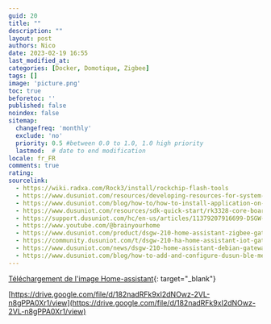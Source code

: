 ```yaml
---
guid: 20
title: ""
description: ""
layout: post
authors: Nico
date: 2023-02-19 16:55
last_modified_at: 
categories: [Docker, Domotique, Zigbee]
tags: []
image: 'picture.png'
toc: true
beforetoc: ''
published: false
noindex: false
sitemap:
  changefreq: 'monthly'
  exclude: 'no'
  priority: 0.5 #between 0.0 to 1.0, 1.0 high priority
  lastmod:  # date to end modification
locale: fr_FR
comments: true
rating:  
sourcelink:
  - https://wiki.radxa.com/Rock3/install/rockchip-flash-tools
  - https://www.dusuniot.com/resources/developing-resources-for-system-on-module/
  - https://www.dusuniot.com/blog/how-to/how-to-install-application-on-dsgw-210/
  - https://www.dusuniot.com/resources/sdk-quick-start/rk3328-core-board-sdk-quick-start-guide/
  - https://support.dusuniot.com/hc/en-us/articles/11379207916699-DSGW-210
  - https://www.youtube.com/@brainyourhome
  - https://www.dusuniot.com/product/dsgw-210-home-assistant-zigbee-gateway/
  - https://community.dusuniot.com/t/dsgw-210-ha-home-assistant-iot-gateway-operating-system-upgrade-to-debian-12/996
  - https://www.dusuniot.com/news/dsgw-210-home-assistant-debian-gateway-hub/
  - https://www.dusuniot.com/blog/how-to-add-and-configure-dusun-ble-mesh-add-on-on-dsgw-210-ha/
---
```


[Téléchargement de l'image Home-assistant](https://www.dusuniot.com/product/dsgw-210-home-assistant-zigbee-gateway/){: target="_blank"}

[https://drive.google.com/file/d/182nadRFk9xI2dNOwz-2VL-n8gPPA0Xr1/view](https://drive.google.com/file/d/182nadRFk9xI2dNOwz-2VL-n8gPPA0Xr1/view)

